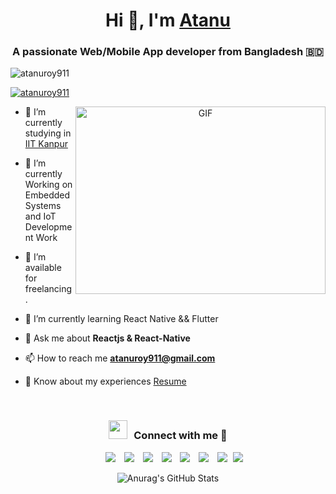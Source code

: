 <h1 align="center">Hi 👋, I'm <a href="https://www.atanusroy.com/" target="blank">
Atanu</a></h1>
<h3 align="center">A passionate Web/Mobile App developer from Bangladesh &#127463;&#127465;</h3>

<p align="left"> <img src="https://komarev.com/ghpvc/?username=atanuroy911&label=Profile%20views&color=0e75b6&style=flat" alt="atanuroy911" /> </p>

<p align="left"> <a href="https://twitter.com/atanuroy911" target="blank"><img src="https://img.shields.io/twitter/follow/atanuroy911?logo=twitter&style=for-the-badge" alt="atanuroy911" /></a> </p>

<a target="_blank" align="center">
  <img align="right" top="500" height="300" width="400" alt="GIF" src="https://media.giphy.com/media/SWoSkN6DxTszqIKEqv/giphy.gif">
</a>

- 🔭 I’m currently studying in <a href="https://www.iitk.ac.in" target="blank">IIT Kanpur</a>

- 🌱 I’m currently Working on Embedded Systems and IoT Development Work

- 🤝 I’m available for freelancing.

- 🌱 I’m currently learning React Native && Flutter

- 💬 Ask me about **Reactjs & React-Native**

- 📫 How to reach me **atanuroy911@gmail.com**

- 📄 Know about my experiences <a href="https://atanusroy.com/uploads/resume.pdf" target="blank">Resume</a>
<br/>
<h3 align="center" > <img src="https://media.giphy.com/media/iY8CRBdQXODJSCERIr/giphy.gif" width="30" height="30" style="margin-right: 10px;">Connect with me 🤝 </h3>

<p align="center">

 <div align="center"  class="icons-social" style="margin-left: 10px;">
        <a style="margin-left: 10px;"  target="_blank" href="https://www.linkedin.com/in/atanuroy911/">
			<img src="https://img.icons8.com/doodle/40/000000/linkedin--v2.png"></a>
        <a style="margin-left: 10px;" target="_blank" href="https://github.com/atanuroy911">
		<img src="https://img.icons8.com/doodle/40/000000/github--v1.png"></a>
		<a style="margin-left: 10px;" target="_blank" href="#">
				<img src="https://img.icons8.com/external-tal-revivo-color-tal-revivo/40/000000/external-stack-overflow-is-a-question-and-answer-site-for-professional-logo-color-tal-revivo.png"></a>
	   <a style="margin-left: 10px;" target="_blank" href="https://dev.to/atanuroy911">
	<img src="https://icons8.com/icon/Yvr7jjgDVIyE/blog"></a>
        <a style="margin-left: 10px;" target="_blank" href="https://instagram.com/atanuroy911">
			<img src="https://img.icons8.com/doodle/40/000000/instagram-new--v2.png"></a>
		<a style="margin-left: 10px;" target="_blank" href="https://twitter.com/atanuroy911">
			<img src="https://img.icons8.com/doodle/1x/twitter-squared--v2.png" ></a>
		<a style="margin-left: 10px;" target="_blank" href="https://www.youtube.com/channel/UCPTTDbT_SKTT9mI8fnR98VA">
				<img src="https://img.icons8.com/doodle/1x/youtube--v2.png" ></a>
		<a style="margin-left: 5px;" target="_blank" href="https://atanusroy.com/uploads/resume.pdf">
					<img src="https://img.icons8.com/resume" ></a>
      </div>

</p>

<div align="center">
  <img src="https://github-readme-stats.vercel.app/api?username=atanuroy911&count_private=true&show_icons=true&theme=dracula" alt="Anurag's GitHub Stats">
</div>
